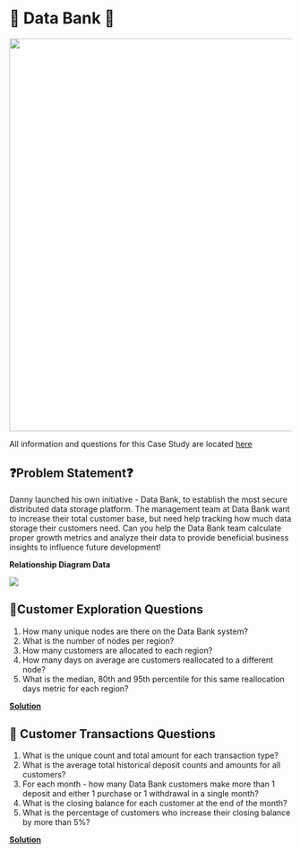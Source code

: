 # 🏦 Data Bank 🏦

<img src=https://8weeksqlchallenge.com/images/case-study-designs/4.png width="700">

All information and questions for this Case Study are located [here](https://8weeksqlchallenge.com/case-study-4/)

## ❓Problem Statement❓

Danny launched his own initiative - Data Bank, to establish the most secure distributed data storage platform. The management team at Data Bank want to increase their total customer base, but need help tracking how much data storage their customers need. Can you help the Data Bank team calculate proper growth metrics and analyze their data to provide beneficial business insights to influence future development!

**Relationship Diagram Data**

<img src=https://i.gyazo.com/99ae3521fed10d46d4bb191dd9e26282.png>

## 🧍Customer Exploration Questions
1. How many unique nodes are there on the Data Bank system?
2. What is the number of nodes per region?
3. How many customers are allocated to each region?
4. How many days on average are customers reallocated to a different node?
5. What is the median, 80th and 95th percentile for this same reallocation days metric for each region?

[**Solution**](https://github.com/Strova23/8-Week-SQL/blob/main/%234%20-%20Data%20Bank/Customer%20Explorations.md)

## 💸 Customer Transactions Questions
1. What is the unique count and total amount for each transaction type?
2. What is the average total historical deposit counts and amounts for all customers?
3. For each month - how many Data Bank customers make more than 1 deposit and either 1 purchase or 1 withdrawal in a single month?
4. What is the closing balance for each customer at the end of the month?
5. What is the percentage of customers who increase their closing balance by more than 5%?

[**Solution**](https://github.com/Strova23/8-Week-SQL/blob/main/%234%20-%20Data%20Bank/Customer%20Transactions.md)
